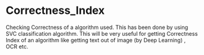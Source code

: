 # Correctness_Index
Checking Correctness of a algorithm used. This has been done by using SVC classification algorithm. This will be very useful for getting Correctness Index of an algorithm like getting text out of image (by Deep Learning) , OCR etc.
